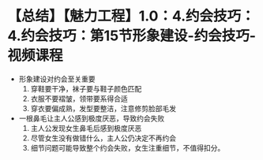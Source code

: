 # 【总结】【魅力工程】1.0：4.约会技巧：4.约会技巧：第15节形象建设-约会技巧-视频课程

-   形象建设对约会至关重要
    1.  穿鞋要干净，袜子要与鞋子颜色匹配
    2.  衣服不要褶皱，领带要系得合适
    3.  穿衣要偏成熟，发型要整洁，注意修剪脸部毛发
-   一根鼻毛让主人公感到极度厌恶，导致约会失败
    1.  主人公发现女生鼻毛后感到极度厌恶
    2.  尽管女生没有做错什么，主人公仍决定不再约会
    3.  细节问题可能导致整个约会失败，女生注重细节，不值得扣分。